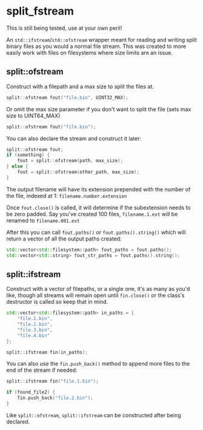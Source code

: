 # split_fstream
This is still being tested, use at your own peril!

An `std::ifstream`/`std::ofstream` wrapper meant for reading and writing split binary files as you would a normal file stream. This was created to more easily work with files on filesystems where size limits are an issue. 

## split::ofstream
Construct with a filepath and a max size to split the files at. 
```cpp
split::ofstream fout("file.bin", UINT32_MAX);
```
Or omit the max size parameter if you don't want to split the file (sets max size to UINT64_MAX)
```cpp
split::ofstream fout("file.bin");
```
You can also declare the stream and construct it later:
```cpp
split::ofstream fout;
if (something) {
    fout = split::ofstream(path, max_size);
} else {
    fout = split::ofstream(other_path, max_size);
}
```
The output filename will have its extension prepended with the number of the file, indexed at 1: `filename.number.extension`

Once `fout.close()` is called, it will determine if the subextension needs to be zero padded. Say you've created 100 files, `filename.1.ext` will be renamed to `filename.001.ext`

After this you can call `fout.paths()` or `fout.paths().string()` which will return a vector of all the output paths created:
```cpp
std::vector<std::filesystem::path> fout_paths = fout.paths();
std::vector<std::string> fout_str_paths = fout.paths().string();
```

## split::ifstream
Construct with a vector of filepaths, or a single one, it's as many as you'd like, though all streams will remain open until `fin.close()` or the class's destructor is called so keep that in mind.
```cpp
std::vector<std::filesystem::path> in_paths = {
    "file.1.bin",
    "file.2.bin",
    "file.3.bin",
    "file.4.bin"
};

split::ifstream fin(in_paths);
```
You can also use the `fin.push_back()` method to append more files to the end of the stream if needed:
```cpp
split::ifstream fin("file.1.bin");

if (found_file2) {
    fin.push_back("file.2.bin");
}
```
Like `split::ofstream`, `split::ifstream` can be constructed after being declared. 